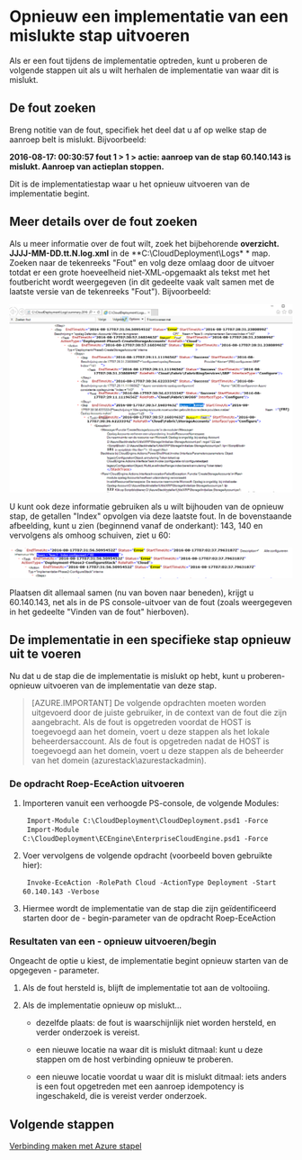 <properties
    pageTitle="Opnieuw een implementatie van een mislukte stap | Microsoft Azure"
    description="Als er een fout tijdens de implementatie optreden, kunt u proberen de volgende stappen uit als u wilt herhalen de implementatie van waar dit is mislukt."
    services="azure-stack"
    documentationCenter=""
    authors="ErikjeMS"
    manager="byronr"
    editor=""/>

<tags
    ms.service="azure-stack"
    ms.workload="na"
    ms.tgt_pltfrm="na"
    ms.devlang="na"
    ms.topic="get-started-article"
    ms.date="09/26/2016"
    ms.author="erikje"/>
    
# <a name="rerun-a-deployment-from-a-failed-step"></a>Opnieuw een implementatie van een mislukte stap uitvoeren
  
Als er een fout tijdens de implementatie optreden, kunt u proberen de volgende stappen uit als u wilt herhalen de implementatie van waar dit is mislukt.

## <a name="find-the-failure"></a>De fout zoeken

Breng notitie van de fout, specifiek het deel dat u af op welke stap de aanroep belt is mislukt. Bijvoorbeeld:

**2016-08-17: 00:30:57 fout 1 > 1 > actie: aanroep van de stap 60.140.143 is mislukt. Aanroep van actieplan stoppen.**

Dit is de implementatiestap waar u het opnieuw uitvoeren van de implementatie begint.

## <a name="find-more-detail-on-the-failure"></a>Meer details over de fout zoeken

Als u meer informatie over de fout wilt, zoek het bijbehorende **overzicht. JJJJ-MM-DD.tt.N.log.xml** in de **C:\CloudDeployment\Logs\* * map.
Zoeken naar de tekenreeks "Fout" en volg deze omlaag door de uitvoer totdat er een grote hoeveelheid niet-XML-opgemaakt als tekst met het foutbericht wordt weergegeven (in dit gedeelte vaak valt samen met de laatste versie van de tekenreeks "Fout"). Bijvoorbeeld:

![Voorbeeld van de fout](media/azure-stack-rerun-deploy/image01.png)

U kunt ook deze informatie gebruiken als u wilt bijhouden van de opnieuw stap, de getallen "Index" opvolgen via deze laatste fout. In de bovenstaande afbeelding, kunt u zien (beginnend vanaf de onderkant): 143, 140 en vervolgens als omhoog schuiven, ziet u 60:

![Voorbeeld van de fout](media/azure-stack-rerun-deploy/image02.png)

Plaatsen dit allemaal samen (nu van boven naar beneden), krijgt u 60.140.143, net als in de PS console-uitvoer van de fout (zoals weergegeven in het gedeelte "Vinden van de fout" hierboven).

## <a name="rerun-the-deployment-at-a-specific-step"></a>De implementatie in een specifieke stap opnieuw uit te voeren

Nu dat u de stap die de implementatie is mislukt op hebt, kunt u proberen-opnieuw uitvoeren van de implementatie van deze stap.

> [AZURE.IMPORTANT] De volgende opdrachten moeten worden uitgevoerd door de juiste gebruiker, in de context van de fout die zijn aangebracht. Als de fout is opgetreden voordat de HOST is toegevoegd aan het domein, voert u deze stappen als het lokale beheerdersaccount. Als de fout is opgetreden nadat de HOST is toegevoegd aan het domein, voert u deze stappen als de beheerder van het domein (azurestack\azurestackadmin).

### <a name="execute-the-invoke-eceaction-command"></a>De opdracht Roep-EceAction uitvoeren

1. Importeren vanuit een verhoogde PS-console, de volgende Modules:

        Import-Module C:\CloudDeployment\CloudDeployment.psd1 -Force
        Import-Module C:\CloudDeployment\ECEngine\EnterpriseCloudEngine.psd1 -Force 

2. Voer vervolgens de volgende opdracht (voorbeeld boven gebruikte hier):

        Invoke-EceAction -RolePath Cloud -ActionType Deployment -Start 60.140.143 -Verbose

3.  Hiermee wordt de implementatie van de stap die zijn geïdentificeerd starten door de - begin-parameter van de opdracht Roep-EceAction

### <a name="results-of-a--rerun-start"></a>Resultaten van een - opnieuw uitvoeren/begin

Ongeacht de optie u kiest, de implementatie begint opnieuw starten van de opgegeven - parameter.

1.  Als de fout hersteld is, blijft de implementatie tot aan de voltooiing.

2.  Als de implementatie opnieuw op mislukt...
    
    - dezelfde plaats: de fout is waarschijnlijk niet worden hersteld, en verder onderzoek is vereist.

    - een nieuwe locatie na waar dit is mislukt ditmaal: kunt u deze stappen om de host verbinding opnieuw te proberen.

    - een nieuwe locatie voordat u waar dit is mislukt ditmaal: iets anders is een fout opgetreden met een aanroep idempotency is ingeschakeld, die is vereist verder onderzoek.

## <a name="next-steps"></a>Volgende stappen

[Verbinding maken met Azure stapel](azure-stack-connect-azure-stack.md)







